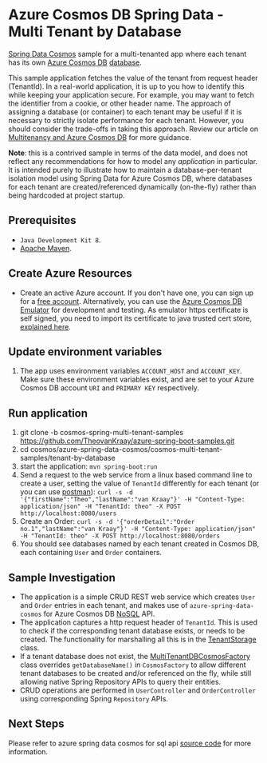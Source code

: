 # Azure Cosmos DB Spring Data - Multi Tenant by Database

[Spring Data Cosmos](https://aka.ms/SpringDataCosmos) sample for a multi-tenanted app where each tenant has its own [Azure Cosmos DB](https://learn.microsoft.com/azure/cosmos-db/introduction) [database](https://learn.microsoft.com/azure/cosmos-db/resource-model#azure-cosmos-db-databases). 

This sample application fetches the value of the tenant from request header (TenantId). In a real-world application, it is up to you how to identify this while keeping your application secure. For example, you may want to fetch the identifier from a cookie, or other header name. The approach of assigning a database (or container) to each tenant may be useful if it is necessary to strictly isolate performance for each tenant. However, you should consider the trade-offs in taking this approach. Review our article on [Multitenancy and Azure Cosmos DB](https://learn.microsoft.com/azure/architecture/guide/multitenant/service/cosmos-db) for more guidance.

**Note**: this is a contrived sample in terms of the data model, and does not reflect any recommendations for how to model any *application* in particular. It is intended purely to illustrate how to maintain a database-per-tenant isolation model using Spring Data for Azure Cosmos DB, where databases for each tenant are created/referenced dynamically (on-the-fly) rather than being hardcoded at project startup.

## Prerequisites
- `Java Development Kit 8`.
- [Apache Maven](https://maven.apache.org/install.html).

## Create Azure Resources
- Create an active Azure account. If you don't have one, you can sign up for a [free account](https://azure.microsoft.com/free/). Alternatively, you can use the [Azure Cosmos DB Emulator](https://docs.microsoft.com/en-us/azure/cosmos-db/local-emulator) for development and testing. As emulator https certificate is self signed, you need to import its certificate to java trusted cert store, [explained here](https://docs.microsoft.com/en-us/azure/cosmos-db/local-emulator-export-ssl-certificates).

## Update environment variables
1. The app uses environment variables `ACCOUNT_HOST` and `ACCOUNT_KEY`. Make sure these environment variables exist, and are set to your Azure Cosmos DB account `URI` and `PRIMARY KEY` respectively.

## Run application
1. git clone -b cosmos-spring-multi-tenant-samples https://github.com/TheovanKraay/azure-spring-boot-samples.git
1. cd cosmos/azure-spring-data-cosmos/cosmos-multi-tenant-samples/tenant-by-database
1. start the application: `mvn spring-boot:run`
1. Send a request to the web service from a linux based command line to create a user, setting the value of `TenantId` differently for each tenant (or you can use [postman](https://www.postman.com/downloads/)): `curl -s -d '{"firstName":"Theo","lastName":"van Kraay"}' -H "Content-Type: application/json" -H "TenantId: theo" -X POST http://localhost:8080/users`
1. Create an Order: `curl -s -d '{"orderDetail":"Order no.1","lastName":"van Kraay"}' -H "Content-Type: application/json" -H "TenantId: theo" -X POST http://localhost:8080/orders`
1. You should see databases named by each tenant created in Cosmos DB, each containing `User` and `Order` containers.

## Sample Investigation
- The application is a simple CRUD REST web service which creates `User` and `Order` entries in each tenant, and makes use of  `azure-spring-data-cosmos` for Azure Cosmos DB [NoSQL](https://learn.microsoft.com/azure/cosmos-db/nosql/) API.
- The application captures a http request header of `TenantId`. This is used to check if the corresponding tenant database exists, or needs to be created. The functionality for marshalling all this is in the [TenantStorage](./src/main/java/com/azure/spring/data/cosmos/example/tenant/TenantStorage.java) class.
- If a tenant database does not exist, the [MultiTenantDBCosmosFactory](./src/main/java/com/azure/spring/data/cosmos/example/tenant/MultiTenantDBCosmosFactory.java) class overrides `getDatabaseName()` in `CosmosFactory` to allow different tenant databases to be created and/or referenced on the fly, while still allowing native Spring Repository APIs to query their entities.
- CRUD operations are performed in `UserController` and `OrderController` using corresponding Spring `Repository` APIs.

## Next Steps
Please refer to azure spring data cosmos for sql api [source code](https://aka.ms/SpringDataCosmos) for more information.
